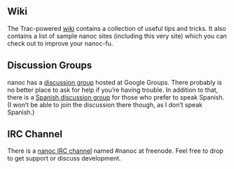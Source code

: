 Wiki
----

The Trac-powered [wiki](http://projects.stoneship.org/trac/nanoc) contains a collection of useful tips and tricks. It also contains a list of sample nanoc sites (including this very site) which you can check out to improve your nanoc-fu.

Discussion Groups
-----------------

nanoc has a [discussion group](http://groups.google.com/group/nanoc) hosted at Google Groups. There probably is no better place to ask for help if you’re having trouble. In addition to that, there is a [Spanish discussion group](http://groups.google.com/group/nanoc-es) for those who prefer to speak Spanish. (I won’t be able to join the discussion there though, as I don’t speak Spanish.)

IRC Channel
----------

There is a [nanoc IRC channel](irc://chat.freenode.net/#nanoc) named #nanoc at freenode. Feel free to drop to get support or discuss development.
